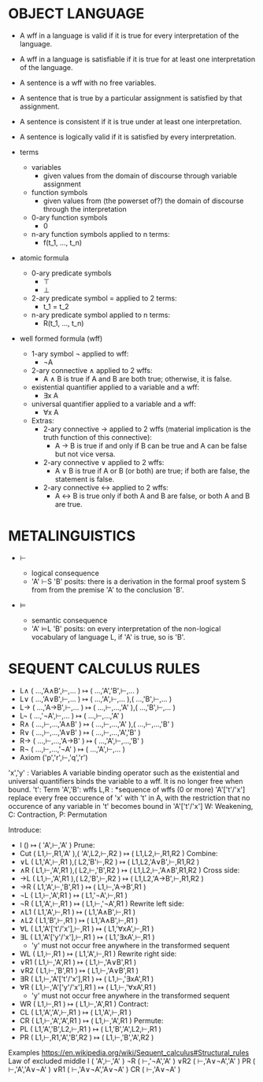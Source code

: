 # OBJECT LANGUAGE

- A wff in a language is valid if it is true for every interpretation of the language.
- A wff in a language is satisfiable if it is true for at least one interpretation of the language.
- A sentence is a wff with no free variables.
- A sentence that is true by a particular assignment is satisfied by that assignment.
- A sentence is consistent if it is true under at least one interpretation.
- A sentence is logically valid if it is satisfied by every interpretation.

- terms
  - variables
    - given values from the domain of discourse through variable assignment
  - function symbols
    - given values from (the powerset of?) the domain of discourse through the interpretation
  - 0-ary function symbols
    - 0
  - n-ary function symbols applied to n terms:
    - f(t_1, ..., t_n)
- atomic formula
  - 0-ary predicate symbols
    - ⊤
    - ⊥
  - 2-ary predicate symbol = applied to 2 terms:
    - t_1 = t_2
  - n-ary predicate symbol applied to n terms:
    - R(t_1, ..., t_n)
- well formed formula (wff)
  - 1-ary symbol ¬ applied to wff:
    - ¬A
  - 2-ary connective ∧ applied to 2 wffs:
    - A ∧ B is true if A and B are both true; otherwise, it is false.
  - existential quantifier applied to a variable and a wff:
    - ∃x A
  - universal quantifier applied to a variable and a wff:
    - ∀x A
  - Extras:
    - 2-ary connective → applied to 2 wffs (material implication is the truth function of this connective):
      - A → B is true if and only if B can be true and A can be false but not vice versa.
    - 2-ary connective ∨ applied to 2 wffs:
      - A ∨ B is true if A or B (or both) are true; if both are false, the statement is false.
    - 2-ary connective ↔ applied to 2 wffs:
      - A ↔ B is true only if both A and B are false, or both A and B are true.

# METALINGUISTICS

- ⊢
  - logical consequence
  - 'A' ⊢S 'B' posits: there is a derivation in the formal proof system S from from the premise 'A' to the conclusion 'B'.

- ⊨
  - semantic consequence
  - 'A' ⊨L 'B' posits: on every interpretation of the non-logical vocabulary of language L, if 'A' is true, so is 'B'.

# SEQUENT CALCULUS RULES

- L∧ ( ...,'A∧B',⊢,... ) ↦ ( ...,'A','B',⊢,... )
- L∨ ( ...,'A∨B',⊢,... ) ↦ ( ...,'A',⊢,... ),( ...,'B',⊢,... )
- L→ ( ...,'A→B',⊢,... ) ↦ ( ...,⊢,...,'A' ),( ...,'B',⊢,... )
- L¬ ( ...,'¬A',⊢,... )  ↦ ( ...,⊢,...,'A' )
- R∧ ( ...,⊢,...,'A∧B' ) ↦ ( ...,⊢,...,'A' ),( ...,⊢,...,'B' )
- R∨ ( ...,⊢,...,'A∨B' ) ↦ ( ...,⊢,...,'A','B' )
- R→ ( ...,⊢,...,'A→B' ) ↦ ( ...,'A',⊢,...,'B' )
- R¬ ( ...,⊢,...,'¬A' )  ↦ ( ...,'A',⊢,... )
- Axiom ('p','r',⊢,'q','r')

'x','y' : Variables
A variable binding operator such as the existential and universal quantifiers binds the variable to a wff. It is no longer free when bound.
't': Term
'A','B': wffs
L,R : *sequence of wffs (0 or more)
'A'['t'/'x'] replace every free occurence of 'x' with 't' in A, with the restriction that no occurence of any variable in 't' becomes bound in 'A'['t'/'x']
W: Weakening, C: Contraction, P: Permutation

Introduce:
- I  	() ↦ ( 'A',⊢,'A' )
Prune:
- Cut	( L1,⊢,R1,'A' ),( 'A',L2,⊢,R2 ) ↦ ( L1,L2,⊢,R1,R2 )
Combine:
- ∨L 	( L1,'A',⊢,R1 ),( L2,'B'⊢,R2 ) ↦ ( L1,L2,'A∨B',⊢,R1,R2 )
- ∧R 	( L1,⊢,'A',R1 ),( L2,⊢,'B',R2 ) ↦ ( L1,L2,⊢,'A∧B',R1,R2 )
Cross side:
- →L 	( L1,⊢,'A',R1 ),( L2,'B',⊢,R2 ) ↦ ( L1,L2,'A→B',⊢,R1,R2 )
- →R 	( L1,'A',⊢,'B',R1 ) ↦ ( L1,⊢,'A→B',R1 )
- ¬L 	( L1,⊢,'A',R1 ) ↦ ( L1,'¬A',⊢,R1 )
- ¬R 	( L1,'A',⊢,R1 ) ↦ ( L1,⊢,'¬A',R1 )
Rewrite left side:
- ∧L1	( L1,'A',⊢,R1 ) ↦ ( L1,'A∧B',⊢,R1 )
- ∧L2	( L1,'B',⊢,R1 ) ↦ ( L1,'A∧B',⊢,R1 )
- ∀L 	( L1,'A'['t'/'x'],⊢,R1 ) ↦ ( L1,'∀xA',⊢,R1 )
- ∃L 	( L1,'A'['y'/'x'],⊢,R1 ) ↦ ( L1,'∃xA',⊢,R1 )
  - 'y' must not occur free anywhere in the transformed sequent
- WL 	( L1,⊢,R1 ) ↦ ( L1,'A',⊢,R1 )
Rewrite right side:
- ∨R1 	( L1,⊢,'A',R1 ) ↦ ( L1,⊢,'A∨B',R1 )
- ∨R2 	( L1,⊢,'B',R1 ) ↦ ( L1,⊢,'A∨B',R1 )
- ∃R 	( L1,⊢,'A'['t'/'x'],R1 ) ↦ ( L1,⊢,'∃xA',R1 )
- ∀R 	( L1,⊢,'A'['y'/'x'],R1 ) ↦ ( L1,⊢,'∀xA',R1 )
   - 'y' must not occur free anywhere in the transformed sequent
- WR 	( L1,⊢,R1 ) ↦ ( L1,⊢,'A',R1 )
Contract:
- CL 	( L1,'A','A',⊢,R1 ) ↦ ( L1,'A',⊢,R1 )
- CR 	( L1,⊢,'A','A',R1 ) ↦ ( L1,⊢,'A',R1 )
Permute:
- PL 	( L1,'A','B',L2,⊢,R1 ) ↦ ( L1,'B','A',L2,⊢,R1 )
- PR 	( L1,⊢,R1,'A','B',R2 ) ↦ ( L1,⊢,'B','A',R2 )

Examples
https://en.wikipedia.org/wiki/Sequent_calculus#Structural_rules
Law of excluded middle
I
( 'A',⊢,'A' )
¬R
( ⊢,'¬A','A' )
∨R2
( ⊢,'A∨¬A','A' )
PR
( ⊢,'A','A∨¬A' )
∨R1
( ⊢,'A∨¬A','A∨¬A' )
CR
( ⊢,'A∨¬A' )
